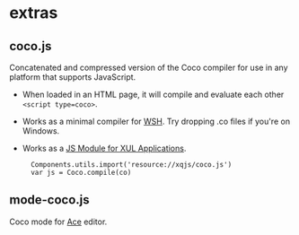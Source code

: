 extras
======

coco.js
-------
Concatenated and compressed version of the Coco compiler
for use in any platform that supports JavaScript.

- When loaded in an HTML page, it will compile and evaluate each other
  `<script type=coco>`.

- Works as a minimal compiler for
  [WSH](http://en.wikipedia.org/wiki/Windows_Script_Host).
  Try dropping .co files if you're on Windows.

- Works as a [JS Module for XUL Applications](https://developer.mozilla.org/en/Using_JavaScript_code_modules).

        Components.utils.import('resource://xqjs/coco.js')
        var js = Coco.compile(co)

mode-coco.js
------------
Coco mode for [Ace](http://ace.ajax.org) editor.
